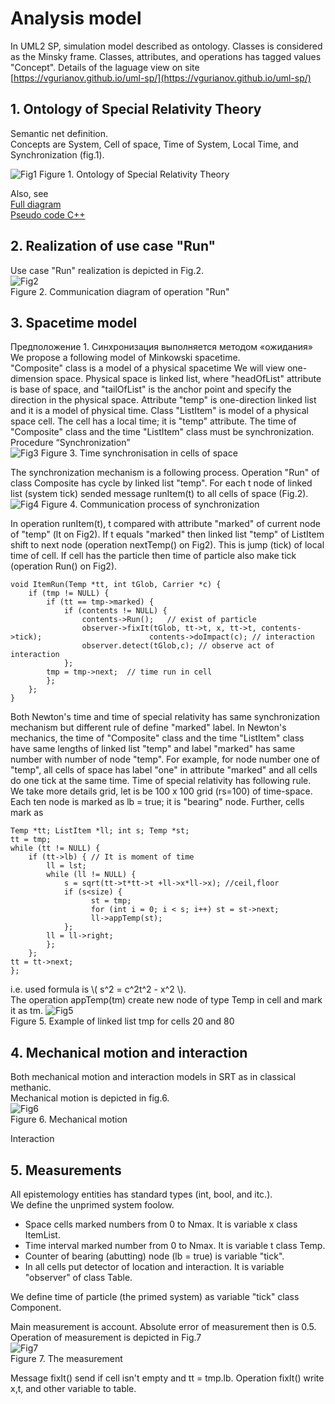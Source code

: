 # Analysis model
In UML2 SP, simulation model described as ontology. Classes is considered as the Minsky frame. Classes, attributes, and operations has tagged values "Concept". Details of the laguage view on site [https://vgurianov.github.io/uml-sp/](https://vgurianov.github.io/uml-sp/)  
  
## 1. Ontology of Special Relativity Theory  
Semantic net definition.  
Concepts are System, Cell of space, Time of System, Local Time, and Synchronization (fig.1). 
  
![Fig1](Fig1-2-1.png)
Figure 1. Ontology of Special Relativity Theory   
  
Also, see  
[Full diagram](Fig1-2-1a.png)  
[Pseudo code C++](http://example.net/)  

## 2. Realization of use case "Run"
Use case "Run" realization is depicted in Fig.2.  
![Fig2](Fig1-2-2.png)  
Figure 2. Communication diagram of operation "Run"  

## 3. Spacetime model  
Предположение 1. Синхронизация выполняется методом «ожидания»
We propose a following model of Minkowski spacetime.  
"Composite" class is a model of a physical spacetime We will view one-dimension space. Physical space is linked list, where "headOfList" attribute is base of space, and "tailOfList" is the anchor point and specify the direction in the physical space. 
Attribute "temp" is one-direction linked list and it is a model of physical time.
Class "ListItem" is model of a physical space cell. The cell has a local time; it is "temp" attribute. The time of "Composite" class and the time "ListItem" class must be synchronization.
Procedure “Synchronization”  
![Fig3](Fig1-2-3.png)
Figure 3. Time synchronisation in cells of space

The synchronization mechanism is a following process. Operation "Run" of class Composite has cycle by linked list "temp". For each t node of linked list (system tick) sended message runItem(t) to all cells of space (Fig.2). 
![Fig4](Fig1-2-4.png)
Figure 4. 	Communication process of synchronization


In operation runItem(t), t compared with attribute "marked" of current node of "temp" (lt on Fig2). If t equals "marked" then linked list "temp" of ListItem shift to next node (operation nextTemp() on Fig2). This is jump (tick) of local time of cell. If cell has the particle then time of particle also make tick (operation Run() on Fig2).

	void ItemRun(Temp *tt, int tGlob, Carrier *c) {
		if (tmp != NULL) {
			if (tt == tmp->marked) {
				if (contents != NULL) {
					contents->Run();   // exist of particle
					observer->fixIt(tGlob, tt->t, x, tt->t, contents->tick);  						contents->doImpact(c); // interaction
					observer.detect(tGlob,c); // observe act of interaction
				};
			tmp = tmp->next;  // time run in cell
			};
		};
    }
    
Both Newton's time and time of special relativity has same synchronization mechanism but different rule of define "marked" label. In Newton's mechanics, the time of "Composite" class and the time "ListItem" class have same lengths of linked list "temp" and label "marked" has same number with number of node "temp". For example, for node number one of "temp", all cells of space has label "one" in attribute "marked" and all cells do one tick at the same time.
Time of special relativity has following rule. We take more details grid, let is be 100 x 100 grid (rs=100) of time-space. Each ten node is marked as lb = true; it is "bearing" node. Further, cells mark as


	Temp *tt; ListItem *ll; int s; Temp *st;
	tt = tmp;
	while (tt != NULL) {
		if (tt->lb) { // It is moment of time
			ll = lst;
			while (ll != NULL) {
				s = sqrt(tt->t*tt->t +ll->x*ll->x); //ceil,floor
				if (s<size) {
					  st = tmp;
					  for (int i = 0; i < s; i++) st = st->next;
					  ll->appTemp(st);
				};
			ll = ll->right;
			};
		};
	tt = tt->next;
	};
	
i.e. used formula is  \\( s^2 = c^2t^2 - x^2  \\).  
The operation appTemp(tm) create new node of type Temp in cell and mark it as tm.
![Fig5](Fig1-2-5.png)  
Figure 5. 	Example of linked list tmp for cells 20 and 80  



## 4. Mechanical motion  and interaction
Both mechanical motion and interaction models in SRT as in classical methanic.  
Mechanical motion is depicted in fig.6.   
![Fig6](Fig1-2-6.png)  
Figure 6. 	Mechanical motion  
  
Interaction  
 

## 5. Measurements
All epistemology entities has standard types (int, bool, and itc.).  
We define the unprimed system foolow.  
- Space cells marked numbers from 0 to Nmax. It is variable x class ItemList.  
- Time interval marked number from 0 to Nmax. It is variable t class Temp.  
- Counter of bearing (abutting) node (lb = true) is variable "tick". 
- In all cells put detector of location and interaction. It is variable "observer" of class Table.  
  
We define time of particle (the primed system) as variable "tick" class Component.  
  
Main measurement is account. Absolute error of measurement then is 0.5.  
Operation of measurement is depicted in Fig.7  
![Fig7](Fig1-2-7.png)  
Figure 7. 	The measurement  
  
Message fixIt() send if cell isn't empty and tt = tmp.lb. Operation fixIt() write x,t, and other variable to table.  

